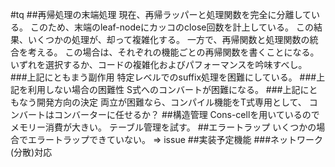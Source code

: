 #tq
##再帰処理の末端処理
現在、再帰ラッパーと処理関数を完全に分離している。
このため、末端のleaf-nodeにカッコのclose回数を計上している。
この結果、いくつかの処理が、却って複雑化する。
一方で、再帰関数と処理関数の統合を考える。
この場合は、それぞれの機能ごとの再帰関数を書くことになる。
いずれを選択するか、コードの複雑化およびパフォーマンスを吟味すべし。
###上記にともまう副作用
特定レベルでのsuffix処理を困難にしている。
###上記を利用しない場合の困難性
S式へのコンバートが困難になる。
###上記にともなう開発方向の決定
両立が困難なら、コンパイル機能をT式専用として、
コンバートはコンバーターに任せるか？
##構造管理
Cons-cellを用いているのでメモリー消費が大きい。
テーブル管理を試す。
##エラートラップ
いくつかの場合でエラートラップできていない。
=> issue
##実装予定機能
###ネットワーク(分散)対応
